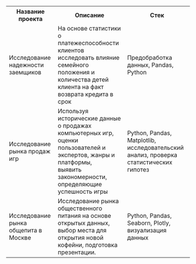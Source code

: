 <table>
  <tr>
    <th>Название проекта</th>
    <th>Описание</th>
    <th>Стек</th>
  </tr>
  <tr>
    <td>Исследование надежности заемщиков</td>
    <td>На основе статистики о платежеспособности клиентов<br>исследовать влияние семейного положения и количества детей<br>клиента на факт возврата кредита в срок</td>
    <td>Предобработка данных, Pandas, Python</td>
  </tr>
  <tr>
    <td>Исследование рынка продаж игр</td>
    <td>Используя исторические данные о продажах компьютерных игр,<br>оценки пользователей и экспертов, жанры и платформы,<br>выявить закономерности, определяющие успешность игры</td>
    <td>Python, Pandas, Matplotlib, исследовательский анализ, проверка статистических гипотез</td>
  </tr>
  <tr>
    <td>Исследование рынка общепита в Москве</td>
    <td>Исследование рынка общественного питания на основе открытых данных,<br>выбор места для открытия новой кофейни, подготовка презентации.</td>
    <td>Python, Pandas, Seaborn, Plotly, визуализация данных</td>
  </tr>
</table>
